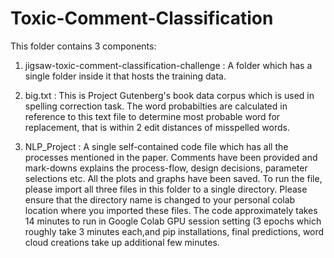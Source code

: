 # Toxic-Comment-Classification
This folder contains 3 components:  

1. jigsaw-toxic-comment-classification-challenge : A folder which has a single folder inside it that hosts the training data.
  
2. big.txt : This is Project Gutenberg's book data corpus which is used in spelling correction task. The word probabilties are calculated in reference to this text file to determine most probable word for replacement, that is within 2 edit distances of misspelled words. 

3. NLP_Project : A single self-contained code file which has all the processes mentioned in the paper. Comments have been provided and mark-downs explains the process-flow, design decisions, parameter selections etc. All the plots and graphs have been saved.   To run the file, please import all three files in this folder to a single directory. Please ensure that the directory name is changed to your personal colab location where you imported these files.  The code approximately takes 14 minutes to run in Google Colab GPU session setting (3 epochs which roughly take 3 minutes each,and pip installations, final predictions, word cloud creations take up additional few minutes. 
